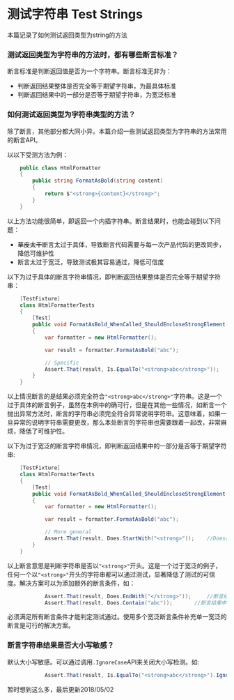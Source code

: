 # 测试字符串 Test Strings
本篇记录了如何测试返回类型为string的方法

### 测试返回类型为字符串的方法时，都有哪些断言标准？
断言标准是判断返回值是否为一个字符串。断言标准无非为：

* 判断返回结果整体是否完全等于期望字符串，为最具体标准
* 判断返回结果中的一部分是否等于期望字符串，为宽泛标准

### 如何测试返回类型为字符串类型的方法？
除了断言，其他部分都大同小异。本篇介绍一些测试返回类型为字符串的方法常用的断言API。

以以下受测方法为例：
```c#
    public class HtmlFormatter
    {
        public string FormatAsBold(string content)
        {
            return $"<strong>{content}</strong>";
        }
    }
```
以上方法功能很简单，即返回一个内插字符串。断言结果时，也能会碰到以下问题：
* ~~草皮太干~~断言太过于具体，导致断言代码需要与每一次产品代码的更改同步，降低可维护性
* 断言太过于宽泛，导致测试极其容易通过，降低可信度

以下为过于具体的断言字符串情况，即判断返回结果整体是否完全等于期望字符串：
```c#
    [TestFixture]
    class HtmlFormatterTests
    {
        [Test]
        public void FormatAsBold_WhenCalled_ShouldEncloseStrongElement()
        {
            var formatter = new HtmlFormatter();

            var result = formatter.FormatAsBold("abc");

            // Specific
            Assert.That(result, Is.EqualTo("<strong>abc</strong>"));
        }
    }
```
以上情况断言的是结果必须完全符合`"<strong>abc</strong>"`字符串。这是一个过于具体的断言例子，虽然在本例中的确可行，但是在其他一些情况，如断言一个抛出异常方法时，断言的字符串必须完全符合异常说明字符串。这意味着，如果一旦异常的说明字符串需要更改，那么本处断言的字符串也需要跟着一起改，非常麻烦，降低了可维护性。

以下为过于宽泛的断言字符串情况，即判断返回结果中的一部分是否等于期望字符串:
```c#
    [TestFixture]
    class HtmlFormatterTests
    {
        [Test]
        public void FormatAsBold_WhenCalled_ShouldEncloseStrongElement()
        {
            var formatter = new HtmlFormatter();

            var result = formatter.FormatAsBold("abc");

            // More general
            Assert.That(result, Does.StartWith("<strong>"));    //Does静态方法，断言结果是否以"<strong>"字符串开头
        }
    }
```
以上断言意思是判断字符串是否以`"<strong>"`开头。这是一个过于宽泛的例子，任何一个以`"<strong>"`开头的字符串都可以通过测试，显著降低了测试的可信度。解决方案可以为添加额外的断言条件，如：
```c#
            Assert.That(result, Does.EndWith("</strong>"));     //断言结果是否以"</strong>"结尾
            Assert.That(result, Does.Contain("abc"));       //断言结果中是否包含"abc"
```
必须满足所有断言条件才能判定测试通过。使用多个宽泛断言条件补充单一宽泛的断言是可行的解决方案。

### 断言字符串结果是否大小写敏感？
默认大小写敏感。可以通过调用`.IgnoreCase`API来关闭大小写检测。如:
```c#
            Assert.That(result, Is.EqualTo("<strong>abc</strong>").IgnoreCase);
```

暂时想到这么多，最后更新2018/05/02
